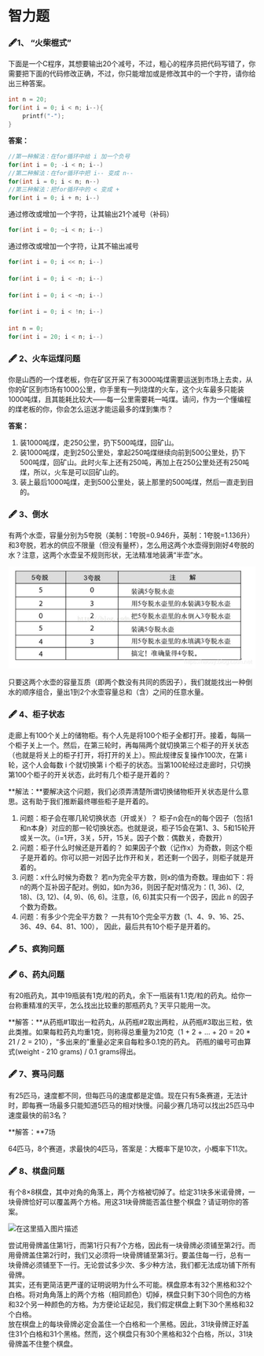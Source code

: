 # 智力题

###  🖋1、 **“火柴棍式”**

下面是一个C程序，其想要输出20个减号，不过，粗心的程序员把代码写错了，你需要把下面的代码修改正确，不过，你只能增加或是修改其中的一个字符，请你给出三种答案。

```cpp
int n = 20;
for(int i = 0; i < n; i--){
    printf("-");
}
```

**答案：**

```cpp
//第一种解法：在for循环中给 i 加一个负号
for(int i = 0; -i < n; i--)
//第二种解法：在for循环中把 i-- 变成 n--
for(int i = 0; i < n; n--)
//第三种解法：把for循环中的 < 变成 +
for(int i = 0; i + n; i--)
```

通过修改或增加一个字符，让其输出21个减号（补码）

```cpp
for(int i = 0; ~i < n; i--)
```

通过修改或增加一个字符，让其不输出减号

```cpp
for(int i = 0; i << n; i--)

for(int i = 0; i < -n; i--)

for(int i = 0; i < ~n; i--)

for(int i = 0; i < !n; i--)

int n = 0;
for(int i = 20; i < n; i--)
```

### 🖋 2、**火车运煤问题**

你是山西的一个煤老板，你在矿区开采了有3000吨煤需要运送到市场上去卖，从你的矿区到市场有1000公里，你手里有一列烧煤的火车，这个火车最多只能装1000吨煤，且其能耗比较大——每一公里需要耗一吨煤。请问，作为一个懂编程的煤老板的你，你会怎么运送才能运最多的煤到集市？

**答案：**

1. 装1000吨煤，走250公里，扔下500吨煤，回矿山。
2. 装1000吨煤，走到250公里处，拿起250吨煤继续向前到500公里处，扔下500吨煤，回矿山。此时火车上还有250吨，再加上在250公里处还有250吨煤，所以，火车是可以回矿山的。
3. 装上最后1000吨煤，走到500公里处，装上那里的500吨煤，然后一直走到目的。

### 🖋 3、倒水

有两个水壶，容量分别为5夸脱（美制：1夸脱=0.946升，英制：1夸脱=1.136升）和3夸脱，若水的供应不限量（但没有量杯），怎么用这两个水壶得到刚好4夸脱的水？注意，这两个水壶呈不规则形状，无法精准地装满“半壶”水。

![](../.gitbook/assets/image.png)

只要这两个水壶的容量互质（即两个数没有共同的质因子），我们就能找出一种倒水的顺序组合，量出1到2个水壶容量总和（含）之间的任意水量。

### 🖋 4、柜子状态

走廊上有100个关上的储物柜。有个人先是将100个柜子全都打开。接着，每隔一个柜子关上一个。然后，在第三轮时，再每隔两个就切换第三个柜子的开关状态（也就是将关上的柜子打开，将打开的关上）。照此规律反复操作100次，在第 i 轮，这个人会每数 i 个就切换第 i 个柜子的状态。当第100轮经过走廊时，只切换第100个柜子的开关状态，此时有几个柜子是开着的？ 

**解法：**要解决这个问题，我们必须弄清楚所谓切换储物柜开关状态是什么意思。这有助于我们推断最终哪些柜子是开着的。

1. 问题：柜子会在哪几轮切换状态（开或关）？ 柜子n会在n的每个因子（包括1和n本身）对应的那一轮切换状态。也就是说，柜子15会在第1、3、5和15轮开或关一次。（i=1开，3关，5开，15关。因子个数：偶数关，奇数开）
2. 问题：柜子什么时候还是开着的？ 如果因子个数（记作x）为奇数，则这个柜子是开着的。你可以把一对因子比作开和关，若还剩一个因子，则柜子就是开着的。 
3. 问题：x什么时候为奇数？ 若n为完全平方数，则x的值为奇数。理由如下：将n的两个互补因子配对。例如，如n为36，则因子配对情况为：\(1, 36\)、\(2, 18\)、\(3, 12\)、\(4, 9\)、\(6, 6\)。注意，\(6, 6\)其实只有一个因子，因此 n 的因子个数为奇数。 
4. 问题：有多少个完全平方数？ 一共有10个完全平方数（1、4、9、16、25、36、49、64、81、100）， 因此，最后共有10个柜子是开着的。

### 🖋 5、疯狗问题

### 🖋 6、药丸问题

有20瓶药丸，其中19瓶装有1克/粒的药丸，余下一瓶装有1.1克/粒的药丸。给你一台称重精准的天平，怎么找出比较重的那瓶药丸？天平只能用一次。

**解答：**从药瓶\#1取出一粒药丸，从药瓶\#2取出两粒，从药瓶\#3取出三粒，依此类推。如果每粒药丸均重1克，则称得总重量为210克（1 + 2 + … + 20 = 20 \* 21 / 2 = 210），“多出来的”重量必定来自每粒多0.1克的药丸。 药瓶的编号可由算式\(weight - 210 grams\) / 0.1 grams得出。

### 🖋 7、赛马问题

有25匹马，速度都不同，但每匹马的速度都是定值。现在只有5条赛道，无法计时，即每赛一场最多只能知道5匹马的相对快慢。问最少赛几场可以找出25匹马中速度最快的前3名？

**解答：**7场

64匹马，8个赛道，求最快的4匹马，答案是：大概率下是10次，小概率下11次。

### 🖋 8、棋盘问题

有个8×8棋盘，其中对角的角落上，两个方格被切掉了。给定31块多米诺骨牌，一块骨牌恰好可以覆盖两个方格。用这31块骨牌能否盖住整个棋盘？请证明你的答案。

![&#x5728;&#x8FD9;&#x91CC;&#x63D2;&#x5165;&#x56FE;&#x7247;&#x63CF;&#x8FF0;](https://img-blog.csdnimg.cn/20200130202903510.png?x-oss-process=image/watermark,type_ZmFuZ3poZW5naGVpdGk,shadow_10,text_aHR0cHM6Ly9oYW9zeS5ibG9nLmNzZG4ubmV0,size_16,color_FFFFFF,t_70)

尝试用骨牌盖住第1行，而第1行只有7个方格，因此有一块骨牌必须铺至第2行。而用骨牌盖住第2行时，我们又必须将一块骨牌铺至第3行。要盖住每一行，总有一块骨牌必须铺至下一行。无论尝试多少次、多少种方法，我们都无法成功铺下所有骨牌。  
其实，还有更简洁更严谨的证明说明为什么不可能。棋盘原本有32个黑格和32个白格。将对角角落上的两个方格（相同颜色）切掉，棋盘只剩下30个同色的方格和32个另一种颜色的方格。为方便论证起见，我们假定棋盘上剩下30个黑格和32个白格。  
放在棋盘上的每块骨牌必定会盖住一个白格和一个黑格。因此，31块骨牌正好盖住31个白格和31个黑格。然而，这个棋盘只有30个黑格和32个白格，所以，31块骨牌盖不住整个棋盘。

